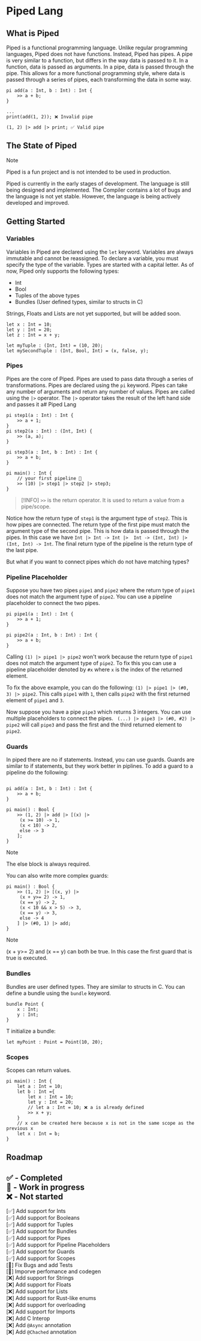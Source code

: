 # Piped Lang
## What is Piped
Piped is a functional programming language. Unlike regular programming languages, Piped does not have functions. Instead, Piped has pipes.
A pipe is very similar to a function, but differs in the way data is passed to it. In a function, data is passed as arguments. In a pipe, data is passed through the pipe. This allows for a more functional programming style, where data is passed through a series of pipes, each transforming the data in some way.
```
pi add(a : Int, b : Int) : Int {
    >> a + b;
}

...
print(add(1, 2)); ❌ Invalid pipe

(1, 2) |> add |> print; ✅ Valid pipe
```
## The State of Piped
> [!NOTE]
> Piped is a fun project and is not intended to be used in production.

Piped is currently in the early stages of development. The language is still being designed and implemented. The Compiler contains a lot of bugs and the language is not yet stable. However, the language is being actively developed and improved. 

## Getting Started
### Variables
Variables in Piped are declared using the `let` keyword. Variables are always immutable and cannot be reassigned. To declare a variable, you must specify the type of the variable. Types are started with a capital letter. As of now, Piped only supports the following types:
- Int
- Bool
- Tuples of the above types
- Bundles (User defined types, similar to structs in C)

Strings, Floats and Lists are not yet supported, but will be added soon.

```
let x : Int = 10;
let y : Int = 20;
let z : Int = x + y;

let myTuple : (Int, Int) = (10, 20);
let mySecondTuple : (Int, Bool, Int) = (x, false, y);
```
### Pipes
Pipes are the core of Piped. Pipes are used to pass data through a series of transformations. Pipes are declared using the `pi` keyword. Pipes can take any number of arguments and return any number of values. Pipes are called using the `|>` operator. The `|>` operator takes the result of the left hand side and passes it a# Piped Lang
```
pi step1(a : Int) : Int {
    >> a + 1;
}
pi step2(a : Int) : (Int, Int) {
    >> (a, a);
}

pi step3(a : Int, b : Int) : Int {
    >> a + b;
}

pi main() : Int {
    // your first pipeline 🎉
    >> (10) |> step1 |> step2 |> step3;
}
```
> [!INFO]
> `>>` is the return operator. It is used to return a value from a pipe/scope.

Notice how the return type of `step1` is the argument type of `step2`. This is how pipes are connected. The return type of the first pipe must match the argument type of the second pipe. This is how data is passed through the pipes.
In this case we have `Int |> Int -> Int |>  Int -> (Int, Int) |> (Int, Int) -> Int`. The final return type of the pipeline is the return type of the last pipe.

But what if you want to connect pipes which do not have matching types? 

### Pipeline Placeholder
Suppose you have two pipes `pipe1` and `pipe2` where the return type of `pipe1` does not match the argument type of `pipe2`. You can use a pipeline placeholder to connect the two pipes. 

```
pi pipe1(a : Int) : Int {
    >> a + 1;
}

pi pipe2(a : Int, b : Int) : Int {
    >> a + b;
}
```
Calling `(1) |> pipe1 |> pipe2` won't work because the return type of `pipe1` does not match the argument type of `pipe2`. 
To fix this you can use a pipeline placeholder denoted by `#x` where `x` is the index of the returned element.

To fix the above example, you can do the following: `(1) |> pipe1 |> (#0, 3) |> pipe2`. 
This calls `pipe1` with `1`, then calls `pipe2` with the first returned element of `pipe1` and `3`.

Now suppose you have a pipe `pipe3` which returns 3 integers. You can use multiple placeholders to connect the pipes.
` (...) |> pipe3 |> (#0, #2) |> pipe2` will call `pipe3` and pass the first and the third returned element to `pipe2`.

### Guards
In piped there are no if statements. Instead, you can use guards. Guards are similar to if statements, but they work better in piplines. To add a guard to a pipeline do the following:
```

pi add(a : Int, b : Int) : Int {
    >> a + b;
}

pi main() : Bool {
    >> (1, 2) |> add |> [(x) |>
     (x >= 10) -> 1,
     (x < 10) -> 2,
     else -> 3
    ];
}
```
> [!NOTE]
> The else block is always required.

You can also write more complex guards:
```
pi main() : Bool {
    >> (1, 2) |> [(x, y) |>
     (x + y>= 2) -> 1,
     (x == y) -> 2,
     (x < 10 && x > 5) -> 3,
     (x == y) -> 3,
     else -> 4
    ] |> (#0, 1) |> add;
}
```

> [!NOTE]
> (x + y>= 2) and (x == y) can both be true. In this case the first guard that is true is executed.

### Bundles
Bundles are user defined types. They are similar to structs in C. You can define a bundle using the `bundle` keyword. 
```
bundle Point {
    x : Int;
    y : Int;
}
```
T initialize a bundle:

```
let myPoint : Point = Point(10, 20);
```

### Scopes
Scopes can return values.
```
pi main() : Int {
    let a : Int = 10;
    let b : Int ={
        let x : Int = 10;
        let y : Int = 20; 
        // let a : Int = 10; ❌ a is already defined
        >> x + y;
    }
    // x can be created here because x is not in the same scope as the previous x
    let x : Int = b;
}
```

## Roadmap

✅ - Completed \
🚧 - Work in progress \
❌ - Not started 
---
[✅] Add support for Ints \
[✅] Add support for Booleans \
[✅] Add support for Tuples \
[✅] Add support for Bundles \
[✅] Add support for Pipes \
[✅] Add support for Pipeline Placeholders \
[✅] Add support for Guards \
[✅] Add support for Scopes \
[🚧] Fix Bugs and add Tests \
[🚧] Imporve perfomance and codegen \
[❌] Add support for Strings \
[❌] Add support for Floats \
[❌] Add support for Lists \
[❌] Add support for Rust-like enums \
[❌] Add support for overloading \
[❌] Add support for Imports \
[❌] Add C Interop \
[❌] Add `@Async` annotation \
[❌] Add `@Chached` annotation 


